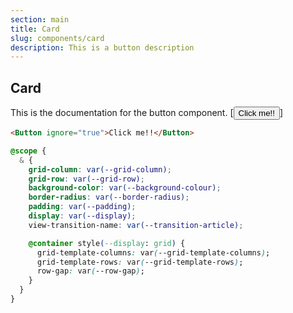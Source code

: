 ```yaml
---
section: main
title: Card
slug: components/card
description: This is a button description
---
```

<!-- main -->
## Card
This is the documentation for the button component.
[<Button ignore="true">Click me!!</Button>]


```html
<Button ignore="true">Click me!!</Button>
```

```css
@scope {
  & {
    grid-column: var(--grid-column);
    grid-row: var(--grid-row);
    background-color: var(--background-colour);
    border-radius: var(--border-radius);
    padding: var(--padding);
    display: var(--display);
    view-transition-name: var(--transition-article);

    @container style(--display: grid) {
      grid-template-columns: var(--grid-template-columns);
      grid-template-rows: var(--grid-template-rows);
      row-gap: var(--row-gap);
    }
  }
}
```


